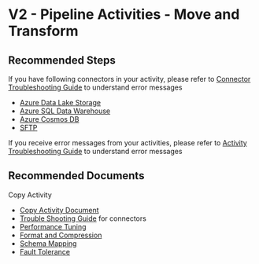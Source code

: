 ﻿<properties
    pageTitle="V2 - Pipeline Activities - Move and Transform Common Solutions"
    description="V2 - Pipeline Activities - Move and Transform Common Solutions"
    service=""
    resource=""
    authors="chez-charlie"
    ms.author="chez"
    displayOrder=""
    selfHelpType="generic"
    supportTopicIds="32637163"
    resourceTags=""
    productPesIds="15613"
    cloudEnvironments="public, Fairfax, usnat, ussec"
    articleId="fe908ed6-ea3a-4c4a-b5c0-de16395bd843"
	ownershipId="AzureData_DataFactory"
/>

# V2 - Pipeline Activities - Move and Transform

## **Recommended Steps**

If you have following connectors in your activity, please refer to [Connector Troubleshooting Guide](https://docs.microsoft.com/azure/data-factory/connector-troubleshoot-guide) to understand error messages

* [Azure Data Lake Storage](https://docs.microsoft.com/azure/data-factory/connector-troubleshoot-guide#azure-data-lake-storage) <br>
* [Azure SQL Data Warehouse](https://docs.microsoft.com/azure/data-factory/connector-troubleshoot-guide#azure-sql-data-warehouse) <br>
* [Azure Cosmos DB](https://docs.microsoft.com/azure/data-factory/connector-troubleshoot-guide#azure-cosmos-db) <br>
* [SFTP](https://docs.microsoft.com/azure/data-factory/connector-troubleshoot-guide#sftp)

If you receive error messages from your activities, please refer to [Activity Troubleshooting Guide](https://docs.microsoft.com/azure/data-factory/data-factory-troubleshoot-guide) to understand error messages

## **Recommended Documents**

Copy Activity

* [Copy Activity Document](https://docs.microsoft.com/azure/data-factory/copy-activity-overview)
* [Trouble Shooting Guide](https://docs.microsoft.com/azure/data-factory/connector-troubleshoot-guide) for connectors
* [Performance Tuning](https://docs.microsoft.com/azure/data-factory/copy-activity-performance)
* [Format and Compression](https://docs.microsoft.com/azure/data-factory/supported-file-formats-and-compression-codecs)
* [Schema Mapping](https://docs.microsoft.com/azure/data-factory/copy-activity-schema-and-type-mapping)
* [Fault Tolerance](https://docs.microsoft.com/azure/data-factory/copy-activity-fault-tolerance)
